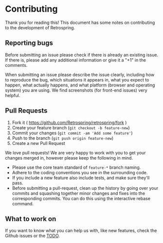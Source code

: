 # Contributing

Thank you for reading this! This document has some notes on contributing to the development of Retrospring.

## Reporting bugs

Before submitting an issue please check if there is already an existing issue. If there is, please add any additional information or give it a "+1" in the comments.

When submitting an issue please describe the issue clearly, including how to reproduce the bug, which situations it appears in, what you expect to happen, what actually happens, and what platform (browser and operating system) you are using.  We find screenshots (for front-end issues) very helpful.

## Pull Requests

1. Fork it ( https://github.com/Retrospring/retrospring/fork )
2. Create your feature branch (`git checkout -b feature-new`)
3. Commit your changes (`git commit -am 'Add some feature'`)
4. Push to the branch (`git push origin feature-new`)
5. Create a new Pull Request

We love pull requests! We are very happy to work with you to get your changes merged in, however please keep the following in mind.

* Please use the core team standard of `feature-*` branch naming.
* Adhere to the coding conventions you see in the surrounding code.
* If you include a new feature also include tests, and make sure they'll pass.
* Before submitting a pull-request, clean up the history by going over your commits and squashing together minor changes and fixes into the corresponding commits. You can do this using the interactive rebase command.

## What to work on

If you want to know what you can help us with, like new features, check the Github issues or the [TODO](https://github.com/Retrospring/retrospring/blob/master/TODO).
